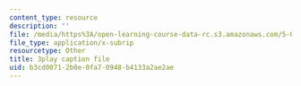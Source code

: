 ```yaml
---
content_type: resource
description: ''
file: /media/https%3A/open-learning-course-data-rc.s3.amazonaws.com/5-07sc-biological-chemistry-i-fall-2013/b3cd00712b0e0fa70948b4133a2ae2ae_BY__sHZYi7Q.srt
file_type: application/x-subrip
resourcetype: Other
title: 3play caption file
uid: b3cd0071-2b0e-0fa7-0948-b4133a2ae2ae
---
```

